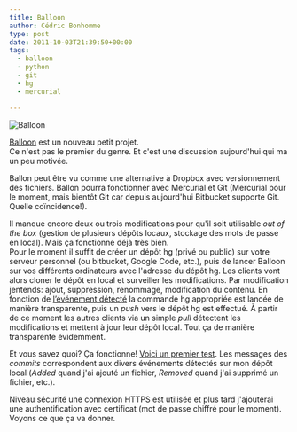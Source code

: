 ```yaml
---
title: Balloon
author: Cédric Bonhomme
type: post
date: 2011-10-03T21:39:50+00:00
tags:
  - balloon
  - python
  - git
  - hg
  - mercurial

---
```

![Balloon](/images/blog/2011/10/balloon.jpg)

[Balloon][1] est un nouveau petit projet.  
Ce n'est pas le premier du genre. Et c'est une discussion aujourd'hui qui ma un peu motivée.

Ballon peut être vu comme une alternative à Dropbox avec versionnement des fichiers. Ballon pourra fonctionner avec Mercurial et Git (Mercurial pour le moment, mais bientôt Git car depuis aujourd'hui Bitbucket supporte Git. Quelle coïncidence!).

Il manque encore deux ou trois modifications pour qu'il soit utilisable _out of the box_ (gestion de plusieurs dépôts locaux, stockage des mots de passe en local). Mais ça fonctionne déjà très bien.  
Pour le moment il suffit de créer un dépôt hg (privé ou public) sur votre serveur personnel (ou bitbucket, Google Code, etc.), puis de lancer Balloon sur vos différents ordinateurs avec l'adresse du dépôt hg. Les clients vont alors cloner le dépôt en local et surveiller les modifications. Par modification jentends: ajout, suppression, renommage, modification du contenu. En fonction de [l’événement détecté][2] la commande hg appropriée est lancée de manière transparente, puis un _push_ vers le dépôt hg est effectué. À partir de ce moment les autres clients via un simple _pull_ détectent les modifications et mettent à jour leur dépôt local. Tout ça de manière transparente évidemment.

Et vous savez quoi? Ça fonctionne! [Voici un premier test][3]. Les messages des _commits_ correspondent aux divers événements détectés sur mon dépôt local (_Added_ quand j'ai ajouté un fichier, _Removed_ quand j'ai supprimé un fichier, etc.).

Niveau sécurité une connexion HTTPS est utilisée et plus tard j'ajouterai une authentification avec certificat (mot de passe chiffré pour le moment).  
Voyons ce que ça va donner.

 [1]: https://bitbucket.org/cedricbonhomme/balloon/
 [2]: https://bitbucket.org/cedricbonhomme/balloon/src/a5ec78440d94/watcher.py#cl-20
 [3]: https://bitbucket.org/cedricbonhomme/test-balloon/changesets
